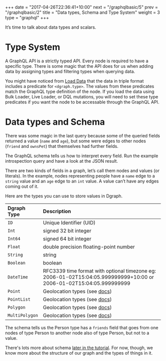 +++
date = "2017-04-26T22:36:41+10:00"
next = "/graphqlbasic/5"
prev = "/graphqlbasic/2"
title = "Data types, Schema and Type System"
weight = 3
type = "graphql"
+++

It’s time to talk about data types and scalars.

# Type System

A GraphQL API is a strictly typed API. Every node is required to have a specific type. There is some magic that the API does for us when adding data by assigning types and filtering types when querying data.

You might have noticed from [Load Data](../../intro/4) that the data in triple format includes a predicate for `<dgraph.type>`. The values from these predicates match the GraphQL type definition of the node. If you load the data using Bulk Loader, Live Loader, or DQL mutations, you will need to set these type predicates if you want the node to be accessable through the GraphQL API.

# Data types and Schema

There was some magic in the last query because some of the queried
fields returned a value (`name` and `age`), but some were edges to
other nodes (`friend` and `ownsPet`) that themselves had further fields.

The GraphQL schema tells us how to interpret every field. Run the example introspection query and have a look at the JSON result.

There are two kinds of fields in a graph, let’s call them nodes and
values (or literals).  In the example, nodes representing people have
a `name` edge to a `string` value and an `age` edge to an `int` value.  A value can’t have any edges coming out of it.

Here are the types you can use to store values in Dgraph.

| Dgraph Type | Description |
|:------------|:--------|
|  `ID`       | Unique Identifier (UID) |
|  `Int`      | signed 32 bit integer |
|  `Int64`    | signed 64 bit integer |
|  `Float`    | double precision floating-point number |
|  `String`   | string |
|  `Boolean`  | boolean |
|  `DateTime` | RFC3339 time format with optional timezone eg: 2006-01-02T15:04:05.999999999+10:00 or 2006-01-02T15:04:05.999999999 |
|  `Point`    | Geolocation types (see [docs](https://dgraph.io/docs/graphql/schema/types/#geolocation-types)) |
|  `PointList` | Geolocation types (see [docs](https://dgraph.io/docs/graphql/schema/types/#geolocation-types)) |
|  `Polygon`  | Geolocation types (see [docs](https://dgraph.io/docs/graphql/schema/types/#geolocation-types)) |
|  `MultiPolygon` | Geolocation types (see [docs](https://dgraph.io/docs/graphql/schema/types/#geolocation-types)) |

The schema tells us the Person type has a `friends` field that goes from one nodes of type Person to another node also of type Person, but not to a value.

There's lots more about schema [later in the tutorial](../../schema/1).  For now, though, we know more about the structure of our graph and the types of things in it.
